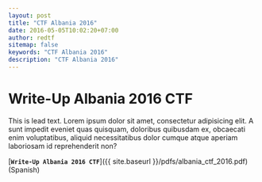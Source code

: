 ```yaml
---
layout: post
title: "CTF Albania 2016"
date: 2016-05-05T10:02:20+07:00
author: redtf
sitemap: false
keywords: "CTF Albania 2016"
description: "CTF Albania 2016"
---
```


# Write-Up Albania 2016 CTF
This is lead text. Lorem ipsum dolor sit amet, consectetur adipisicing elit. A sunt impedit eveniet quas quisquam, doloribus quibusdam ex, obcaecati enim voluptatibus, aliquid necessitatibus dolor cumque atque aperiam laboriosam id reprehenderit non?

[**`Write-Up Albania 2016 CTF`**]({{ site.baseurl }}/pdfs/albania_ctf_2016.pdf) (Spanish)
